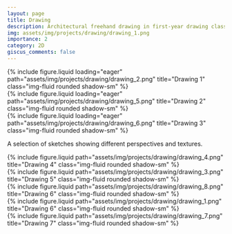 ```yaml
---
layout: page
title: Drawing
description: Architectural freehand drawing in first-year drawing class
img: assets/img/projects/drawing/drawing_1.png
importance: 2
category: 2D
giscus_comments: false
---
```


<div class="container mt-4">

  <!-- Row 1: 3 images -->
  <div class="row">
    <div class="col-md-4 mb-4">
      {% include figure.liquid loading="eager" path="assets/img/projects/drawing/drawing_2.png" title="Drawing 1" class="img-fluid rounded shadow-sm" %}
    </div>
    <div class="col-md-4 mb-4">
      {% include figure.liquid loading="eager" path="assets/img/projects/drawing/drawing_5.png" title="Drawing 2" class="img-fluid rounded shadow-sm" %}
    </div>
    <div class="col-md-4 mb-4">
      {% include figure.liquid loading="eager" path="assets/img/projects/drawing/drawing_6.png" title="Drawing 3" class="img-fluid rounded shadow-sm" %}
    </div>
  </div>

  <!-- Optional caption -->
  <p class="text-muted text-center mb-4">
    A selection of sketches showing different perspectives and textures.
  </p>

  <!-- Row 2: 2 images (2/3 + 1/3 layout) -->
  <div class="row justify-content-center">
  <!-- Left image -->
  <div class="col-md-8 mb-4">
    {% include figure.liquid path="assets/img/projects/drawing/drawing_4.png" title="Drawing 4" class="img-fluid rounded shadow-sm" %}
  </div>

  <!-- Right column with two stacked images -->
  <div class="col-md-4 mb-4 d-flex flex-column justify-content-between">
    <div class="mb-3">
      {% include figure.liquid path="assets/img/projects/drawing/drawing_3.png" title="Drawing 5" class="img-fluid rounded shadow-sm" %}
    </div>
    <div>
      {% include figure.liquid path="assets/img/projects/drawing/drawing_8.png" title="Drawing 6" class="img-fluid rounded shadow-sm" %}
    </div>
  </div>
</div>
  <!-- Row 3: 2 images -->
  <div class="row">
    <div class="col-md-6 mb-4">
      {% include figure.liquid path="assets/img/projects/drawing/drawing_1.png" title="Drawing 6" class="img-fluid rounded shadow-sm" %}
    </div>
    <div class="col-md-6 mb-4">
      {% include figure.liquid path="assets/img/projects/drawing/drawing_7.png" title="Drawing 7" class="img-fluid rounded shadow-sm" %}
    </div>
  </div>

</div>